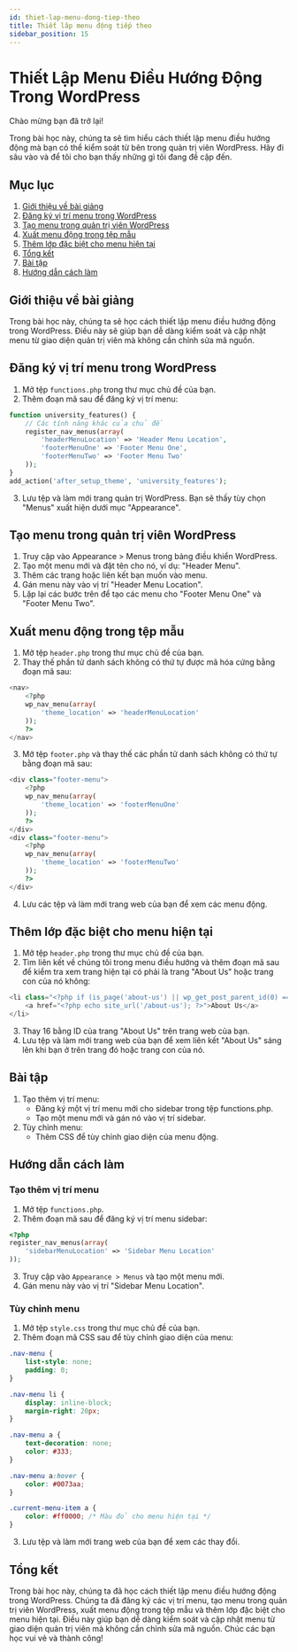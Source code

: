 ```yaml
---
id: thiet-lap-menu-dong-tiep-theo
title: Thiết lâp menu động tiếp theo
sidebar_position: 15
---
```


# Thiết Lập Menu Điều Hướng Động Trong WordPress

Chào mừng bạn đã trở lại!

Trong bài học này, chúng ta sẽ tìm hiểu cách thiết lập menu điều hướng động mà bạn có thể kiểm soát từ bên trong quản trị viên WordPress. Hãy đi sâu vào và để tôi cho bạn thấy những gì tôi đang đề cập đến.

## Mục lục

1. [Giới thiệu về bài giảng](#giới-thiệu-về-bài-giảng)
2. [Đăng ký vị trí menu trong WordPress](#đăng-ký-vị-trí-menu-trong-wordpress)
3. [Tạo menu trong quản trị viên WordPress](#tạo-menu-trong-quản-trị-viên-wordpress)
4. [Xuất menu động trong tệp mẫu](#xuất-menu-động-trong-tệp-mẫu)
5. [Thêm lớp đặc biệt cho menu hiện tại](#thêm-lớp-đặc-biệt-cho-menu-hiện-tại)
6. [Tổng kết](#tổng-kết)
7. [Bài tập](#bài-tập)
8. [Hướng dẫn cách làm](#hướng-dẫn-cách-làm)

## Giới thiệu về bài giảng

Trong bài học này, chúng ta sẽ học cách thiết lập menu điều hướng động trong WordPress. Điều này sẽ giúp bạn dễ dàng kiểm soát và cập nhật menu từ giao diện quản trị viên mà không cần chỉnh sửa mã nguồn.

## Đăng ký vị trí menu trong WordPress

1. Mở tệp `functions.php` trong thư mục chủ đề của bạn.
2. Thêm đoạn mã sau để đăng ký vị trí menu:

```php
function university_features() {
    // Các tính năng khác của chủ đề
    register_nav_menus(array(
        'headerMenuLocation' => 'Header Menu Location',
        'footerMenuOne' => 'Footer Menu One',
        'footerMenuTwo' => 'Footer Menu Two'
    ));
}
add_action('after_setup_theme', 'university_features');
```

3. Lưu tệp và làm mới trang quản trị WordPress. Bạn sẽ thấy tùy chọn "Menus" xuất hiện dưới mục "Appearance".

## Tạo menu trong quản trị viên WordPress

1. Truy cập vào Appearance > Menus trong bảng điều khiển WordPress.
2. Tạo một menu mới và đặt tên cho nó, ví dụ: "Header Menu".
3. Thêm các trang hoặc liên kết bạn muốn vào menu.
4. Gán menu này vào vị trí "Header Menu Location".
5. Lặp lại các bước trên để tạo các menu cho "Footer Menu One" và "Footer Menu Two".

## Xuất menu động trong tệp mẫu

1. Mở tệp `header.php` trong thư mục chủ đề của bạn.
2. Thay thế phần tử danh sách không có thứ tự được mã hóa cứng bằng đoạn mã sau:

```php
<nav>
    <?php
    wp_nav_menu(array(
        'theme_location' => 'headerMenuLocation'
    ));
    ?>
</nav>
```

3. Mở tệp `footer.php` và thay thế các phần tử danh sách không có thứ tự bằng đoạn mã sau:

```php
<div class="footer-menu">
    <?php
    wp_nav_menu(array(
        'theme_location' => 'footerMenuOne'
    ));
    ?>
</div>
<div class="footer-menu">
    <?php
    wp_nav_menu(array(
        'theme_location' => 'footerMenuTwo'
    ));
    ?>
</div>
```

4. Lưu các tệp và làm mới trang web của bạn để xem các menu động.

## Thêm lớp đặc biệt cho menu hiện tại

1. Mở tệp `header.php` trong thư mục chủ đề của bạn.
2. Tìm liên kết về chúng tôi trong menu điều hướng và thêm đoạn mã sau để kiểm tra xem trang hiện tại có phải là trang "About Us" hoặc trang con của nó không:

```php
<li class="<?php if (is_page('about-us') || wp_get_post_parent_id(0) == 16) echo 'current-menu-item'; ?>">
    <a href="<?php echo site_url('/about-us'); ?>">About Us</a>
</li>
```

3. Thay 16 bằng ID của trang "About Us" trên trang web của bạn.
4. Lưu tệp và làm mới trang web của bạn để xem liên kết "About Us" sáng lên khi bạn ở trên trang đó hoặc trang con của nó.

## Bài tập

1. Tạo thêm vị trí menu:
    - Đăng ký một vị trí menu mới cho sidebar trong tệp functions.php.
    - Tạo một menu mới và gán nó vào vị trí sidebar.
2. Tùy chỉnh menu:
    - Thêm CSS để tùy chỉnh giao diện của menu động.

## Hướng dẫn cách làm

### Tạo thêm vị trí menu

1. Mở tệp `functions.php`.
2. Thêm đoạn mã sau để đăng ký vị trí menu sidebar:

```php
<?php
register_nav_menus(array(
    'sidebarMenuLocation' => 'Sidebar Menu Location'
));
```

3. Truy cập vào `Appearance > Menus` và tạo một menu mới.
4. Gán menu này vào vị trí "Sidebar Menu Location".

### Tùy chỉnh menu

1. Mở tệp `style.css` trong thư mục chủ đề của bạn.
2. Thêm đoạn mã CSS sau để tùy chỉnh giao diện của menu:

```css
.nav-menu {
    list-style: none;
    padding: 0;
}

.nav-menu li {
    display: inline-block;
    margin-right: 20px;
}

.nav-menu a {
    text-decoration: none;
    color: #333;
}

.nav-menu a:hover {
    color: #0073aa;
}

.current-menu-item a {
    color: #ff0000; /* Màu đỏ cho menu hiện tại */
}
```

3. Lưu tệp và làm mới trang web của bạn để xem các thay đổi.

## Tổng kết

Trong bài học này, chúng ta đã học cách thiết lập menu điều hướng động trong WordPress. Chúng ta đã đăng ký các vị trí menu, tạo menu trong quản trị viên WordPress, xuất menu động trong tệp mẫu và thêm lớp đặc biệt cho menu hiện tại. Điều này giúp bạn dễ dàng kiểm soát và cập nhật menu từ giao diện quản trị viên mà không cần chỉnh sửa mã nguồn. Chúc các bạn học vui vẻ và thành công!
